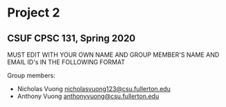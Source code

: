 # Project 2
## CSUF CPSC 131, Spring 2020

MUST EDIT WITH YOUR OWN NAME AND GROUP MEMBER'S NAME AND EMAIL ID's IN THE FOLLOWING FORMAT

Group members:
- Nicholas Vuong nicholasvuong123@csu.fullerton.edu
- Anthony Vuong anthonyvuong@csu.fullerton.edu
